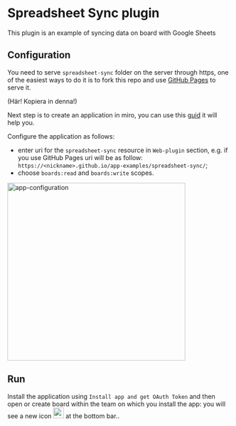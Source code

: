 # Spreadsheet Sync plugin

This plugin is an example of syncing data on board with Google Sheets

## Configuration

You need to serve `spreadsheet-sync` folder on the server through https, one of the easiest ways to do it is to fork
this repo and use [GitHub Pages](https://pages.github.com/) to serve it.

(Här! Kopiera in denna!)

Next step is to create an application in miro, you can use this [guid](https://developers.miro.com/docs/getting-started)
it will help you.

Configure the application as follows:

- enter uri for the `spreadsheet-sync` resource in `Web-plugin` section, e.g. if you use GitHub Pages uri will be as
  follow: `https://<nickname>.github.io/app-examples/spreadsheet-sync/`;
- choose `boards:read` and `boards:write` scopes.

<img src="images/app-configuration.png" width="400px" alt="app-configuration" />

## Run

Install the application using `Install app and get OAuth Token` and then open or create board within the team on which
you install the app: you will see a new icon
<img src="images/spreadsheet-sync.svg" width="24" height="24" style="display: inline;" /> at the bottom bar..
